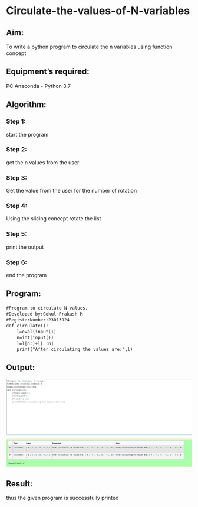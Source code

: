 # Circulate-the-values-of-N-variables
## Aim:
To write a python program to circulate the n variables using function concept
## Equipment’s required:
PC
Anaconda - Python 3.7
## Algorithm: 
### Step 1: 
start the program
### Step 2: 
get the n values from the user
### Step 3: 
Get the value from the user for the number of rotation
### Step 4: 
Using the slicing concept rotate the list

### Step 5: 
print the output
### Step 6: 
end the program
## Program:
```
#Program to circulate N values.
#Developed by:Gokul Prakash M
#RegisterNumber:23013924
def circulate():
    l=eval(input())
    n=int(input())
    l=l[n:]+l[ :n]
    print("After circulating the values are:",l)
```
## Output:
![Alt text](image.png)

## Result:
thus the given program is successfully printed
